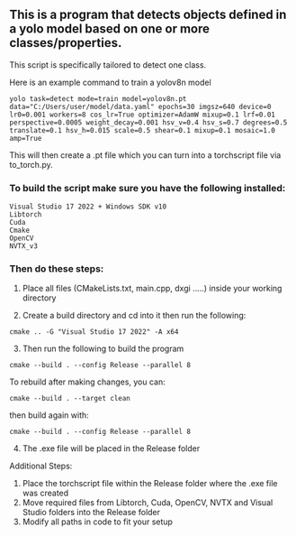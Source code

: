 ## This is a program that detects objects defined in a yolo model based on one or more classes/properties. 

This script is specifically tailored to detect one class.

Here is an example command to train a yolov8n model 
```
yolo task=detect mode=train model=yolov8n.pt data="C:/Users/user/model/data.yaml" epochs=30 imgsz=640 device=0 lr0=0.001 workers=8 cos_lr=True optimizer=AdamW mixup=0.1 lrf=0.01 perspective=0.0005 weight_decay=0.001 hsv_v=0.4 hsv_s=0.7 degrees=0.5 translate=0.1 hsv_h=0.015 scale=0.5 shear=0.1 mixup=0.1 mosaic=1.0 amp=True
```

This will then create a .pt file which you can turn into a torchscript file via to_torch.py.

### To build the script make sure you have the following installed:
```
Visual Studio 17 2022 + Windows SDK v10 
Libtorch 
Cuda 
Cmake 
OpenCV 
NVTX_v3
```
### Then do these steps:

1. Place all files (CMakeLists.txt, main.cpp, dxgi .....) inside your working directory

2. Create a build directory and cd into it then run the following:

```
cmake .. -G "Visual Studio 17 2022" -A x64
```

3. Then run the following to build the program
```
cmake --build . --config Release --parallel 8
```
To rebuild after making changes, you can:
```
cmake --build . --target clean
```
then build again with:
  ```
  cmake --build . --config Release --parallel 8
```

4. The .exe file will be placed in the Release folder

Additional Steps:

1. Place the torchscript file within the Release folder where the .exe file was created
2. Move required files from Libtorch, Cuda, OpenCV, NVTX and Visual Studio folders into the Release folder
3. Modify all paths in code to fit your setup
